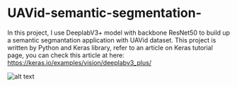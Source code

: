 # UAVid-semantic-segmentation-

In this project, I use DeeplabV3+ model with backbone ResNet50 to build up a semantic segmantation application with UAVid dataset.
This project is written by Python and Keras library, refer to an article on Keras tutorial page, you can check this article at here: https://keras.io/examples/vision/deeplabv3_plus/

![alt text](https://github.com/nguyenbui45/UAVid-semantic-segmentation-with-Keras/picture/result_image.PNG)
